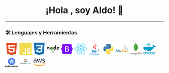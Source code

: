 <div id="header" align="center">
    <h1 align="center">¡Hola , soy Aldo! 👋</h1>
</div>

---

<div align="left">
    <h3>🛠 Lenguajes y Herramientas</h3>
    <div>
        <img src="https://github.com/devicons/devicon/blob/master/icons/html5/html5-plain.svg" 
        alt="HTML5" width="40" height="40">
        <img src="https://github.com/devicons/devicon/blob/master/icons/javascript/javascript-plain.svg"
        alt="JavaScript" width="40" height="40">
        <img src="https://github.com/devicons/devicon/blob/master/icons/css3/css3-plain.svg"
        alt="CSS3" width="40" height="40">
        <img src="https://github.com/devicons/devicon/blob/master/icons/nodejs/nodejs-original-wordmark.svg"
        alt="NodeJS" width="40" height="40">
        <img src="https://github.com/devicons/devicon/blob/master/icons/bootstrap/bootstrap-original.svg"
        alt="Bootstrap" width="40" height="40">
        <img src="https://github.com/devicons/devicon/blob/master/icons/react/react-original.svg"
        alt="React" width="40" height="40">
        <img src="https://github.com/devicons/devicon/blob/master/icons/java/java-original.svg"
        alt="Java" width="40" height="40">
        <img src="https://github.com/devicons/devicon/blob/master/icons/python/python-original.svg"
        alt="Python" width="40" height="40">
        <img src="https://github.com/devicons/devicon/blob/master/icons/mysql/mysql-original-wordmark.svg"
        alt="MySQL" width="40" height="40">
        <img src="https://github.com/devicons/devicon/blob/master/icons/mongodb/mongodb-original-wordmark.svg"
        alt="MongoDB" width="40" height="40">
        <img src="https://github.com/devicons/devicon/blob/master/icons/docker/docker-plain-wordmark.svg"
        alt="Docker" width="40" height="40">
        <img src="https://github.com/devicons/devicon/blob/master/icons/kubernetes/kubernetes-original-wordmark.svg"
        alt="Kubernetes" width="40" height="40">
        <img src="https://github.com/devicons/devicon/blob/master/icons/googlecloud/googlecloud-original-wordmark.svg"
        alt="GCP" width="40" height="40">
        <img src="https://github.com/devicons/devicon/blob/master/icons/amazonwebservices/amazonwebservices-original-wordmark.svg"
        alt="AWS" width="40" height="40">
    </div>
</div>
